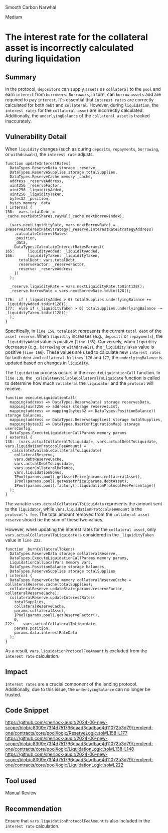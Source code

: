 Smooth Carbon Narwhal

Medium

# The interest rate for the collateral asset is incorrectly calculated during liquidation

## Summary
In the protocol, `depositors` can supply `assets` as `collateral` to the `pool` and earn `interest` from `borrowers`. 
`Borrowers`, in turn, can `borrow` `assets` and are required to pay `interest`. 
It's essential that `interest rates` are correctly calculated for both `debt` and `collateral`.
However, during `liquidation`, the `interest rates` for the `collateral asset` are incorrectly calculated. 
Additionally, the `underlyingBalance` of the `collateral asset` is tracked inaccurately.
## Vulnerability Detail
When `liquidity` changes (such as during `deposits`, `repayments`, `borrowing`, or `withdrawals`), the `interest rate` adjusts. 
```solidity
function updateInterestRates(
  DataTypes.ReserveData storage _reserve,
  DataTypes.ReserveSupplies storage totalSupplies,
  DataTypes.ReserveCache memory _cache,
  address _reserveAddress,
  uint256 _reserveFactor,
  uint256 _liquidityAdded,
  uint256 _liquidityTaken,
  bytes32 _position,
  bytes memory _data
) internal {
158:  vars.totalDebt = _cache.nextDebtShares.rayMul(_cache.nextBorrowIndex);
  
  (vars.nextLiquidityRate, vars.nextBorrowRate) = IReserveInterestRateStrategy(_reserve.interestRateStrategyAddress)
    .calculateInterestRates(
    _position,
    _data,
    DataTypes.CalculateInterestRatesParams({
165:      liquidityAdded: _liquidityAdded,
166:      liquidityTaken: _liquidityTaken,
      totalDebt: vars.totalDebt,
      reserveFactor: _reserveFactor,
      reserve: _reserveAddress
    })
  );

  _reserve.liquidityRate = vars.nextLiquidityRate.toUint128();
  _reserve.borrowRate = vars.nextBorrowRate.toUint128();

176:  if (_liquidityAdded > 0) totalSupplies.underlyingBalance += _liquidityAdded.toUint128();
177:  else if (_liquidityTaken > 0) totalSupplies.underlyingBalance -= _liquidityTaken.toUint128();
  );
}
```
Specifically, in `line 158`, `totalDebt` represents the current `total debt` of the `asset reserve`.
When `liquidity` increases (e.g., `deposits` or `repayments`), the `_liquidityAdded` value is positive (`line 165`). 
Conversely, when `liquidity` decreases (e.g., `borrowing` or `withdrawals`), the `_liquidityTaken` value is positive (`line 166`). 
These values are used to calculate new `interest rates` for both `debt` and `collateral`.
In `lines 176` and `177`, the `underlyingBalance` is updated based on changes in `liquidity`.

The `liquidation` process occurs in the `executeLiquidationCall` function. 
In `line 138`, the `_calculateAvailableCollateralToLiquidate` function is called to determine how much `collateral` the `liquidator` and the `protocol` will receive. 
```solidity
function executeLiquidationCall(
  mapping(address => DataTypes.ReserveData) storage reservesData,
  mapping(uint256 => address) storage reservesList,
  mapping(address => mapping(bytes32 => DataTypes.PositionBalance)) storage balances,
  mapping(address => DataTypes.ReserveSupplies) storage totalSupplies,
  mapping(bytes32 => DataTypes.UserConfigurationMap) storage usersConfig,
  DataTypes.ExecuteLiquidationCallParams memory params
) external {
138:  (vars.actualCollateralToLiquidate, vars.actualDebtToLiquidate, vars.liquidationProtocolFeeAmount) =
  _calculateAvailableCollateralToLiquidate(
    collateralReserve,
    vars.debtReserveCache,
    vars.actualDebtToLiquidate,
    vars.userCollateralBalance,
    vars.liquidationBonus,
    IPool(params.pool).getAssetPrice(params.collateralAsset),
    IPool(params.pool).getAssetPrice(params.debtAsset),
    IPool(params.pool).factory().liquidationProtocolFeePercentage()
  );
}
```
The variable `vars.actualCollateralToLiquidate` represents the amount sent to the `liquidator`, while `vars.liquidationProtocolFeeAmount` is the `protocol's fee`. 
The total amount removed from the `collateral asset reserve` should be the sum of these two values.

However, when updating the interest rates for the `collateral asset`, only `vars.actualCollateralToLiquidate` is considered in the `_liquidityTaken` value in `line 222`.
```solidity
function _burnCollateralTokens(
  DataTypes.ReserveData storage collateralReserve,
  DataTypes.ExecuteLiquidationCallParams memory params,
  LiquidationCallLocalVars memory vars,
  DataTypes.PositionBalance storage balances,
  DataTypes.ReserveSupplies storage totalSupplies
) internal {
  DataTypes.ReserveCache memory collateralReserveCache = collateralReserve.cache(totalSupplies);
  collateralReserve.updateState(params.reserveFactor, collateralReserveCache);
  collateralReserve.updateInterestRates(
    totalSupplies,
    collateralReserveCache,
    params.collateralAsset,
    IPool(params.pool).getReserveFactor(),
    0,
222:    vars.actualCollateralToLiquidate,
    params.position,
    params.data.interestRateData
  );
}
```
As a result, `vars.liquidationProtocolFeeAmount` is excluded from the `interest rate` calculation.
## Impact
`Interest rates` are a crucial component of the lending protocol. 
Additionally, due to this issue, the `underlyingBalance` can no longer be trusted.
## Code Snippet
https://github.com/sherlock-audit/2024-06-new-scope/blob/c8300e73f4d751796daad3dadbae4d11072b3d79/zerolend-one/contracts/core/pool/logic/ReserveLogic.sol#L158-L177
https://github.com/sherlock-audit/2024-06-new-scope/blob/c8300e73f4d751796daad3dadbae4d11072b3d79/zerolend-one/contracts/core/pool/logic/LiquidationLogic.sol#L138-L148
https://github.com/sherlock-audit/2024-06-new-scope/blob/c8300e73f4d751796daad3dadbae4d11072b3d79/zerolend-one/contracts/core/pool/logic/LiquidationLogic.sol#L222
## Tool used

Manual Review

## Recommendation
Ensure that `vars.liquidationProtocolFeeAmount` is also included in the `interest rate` calculation.